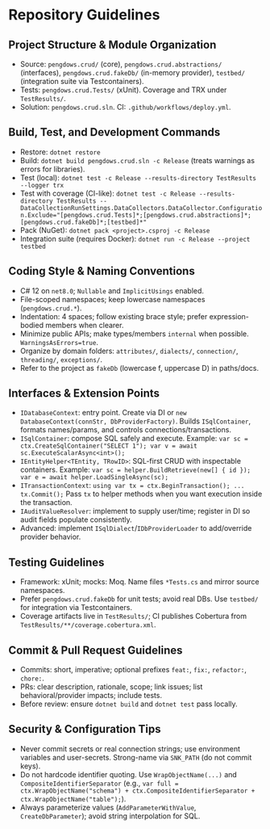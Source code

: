 # Repository Guidelines

## Project Structure & Module Organization
- Source: `pengdows.crud/` (core), `pengdows.crud.abstractions/` (interfaces), `pengdows.crud.fakeDb/` (in-memory provider), `testbed/` (integration suite via Testcontainers).
- Tests: `pengdows.crud.Tests/` (xUnit). Coverage and TRX under `TestResults/`.
- Solution: `pengdows.crud.sln`. CI: `.github/workflows/deploy.yml`.

## Build, Test, and Development Commands
- Restore: `dotnet restore`
- Build: `dotnet build pengdows.crud.sln -c Release` (treats warnings as errors for libraries).
- Test (local): `dotnet test -c Release --results-directory TestResults --logger trx`
- Test with coverage (CI-like):
  `dotnet test -c Release --results-directory TestResults -- DataCollectionRunSettings.DataCollectors.DataCollector.Configuration.Exclude="[pengdows.crud.Tests]*;[pengdows.crud.abstractions]*;[pengdows.crud.fakeDb]*;[testbed]*"`
- Pack (NuGet): `dotnet pack <project>.csproj -c Release`
- Integration suite (requires Docker): `dotnet run -c Release --project testbed`

## Coding Style & Naming Conventions
- C# 12 on `net8.0`; `Nullable` and `ImplicitUsings` enabled.
- File-scoped namespaces; keep lowercase namespaces (`pengdows.crud.*`).
- Indentation: 4 spaces; follow existing brace style; prefer expression-bodied members when clearer.
- Minimize public APIs; make types/members `internal` when possible. `WarningsAsErrors=true`.
- Organize by domain folders: `attributes/`, `dialects/`, `connection/`, `threading/`, `exceptions/`.
- Refer to the project as `fakeDb` (lowercase f, uppercase D) in paths/docs.

## Interfaces & Extension Points
- `IDatabaseContext`: entry point. Create via DI or `new DatabaseContext(connStr, DbProviderFactory)`. Builds `ISqlContainer`, formats names/params, and controls connections/transactions.
- `ISqlContainer`: compose SQL safely and execute.
  Example: `var sc = ctx.CreateSqlContainer("SELECT 1"); var v = await sc.ExecuteScalarAsync<int>();`
- `IEntityHelper<TEntity, TRowID>`: SQL-first CRUD with inspectable containers.
  Example: `var sc = helper.BuildRetrieve(new[] { id }); var e = await helper.LoadSingleAsync(sc);`
- `ITransactionContext`: `using var tx = ctx.BeginTransaction(); ... tx.Commit();` Pass `tx` to helper methods when you want execution inside the transaction.
- `IAuditValueResolver`: implement to supply user/time; register in DI so audit fields populate consistently.
- Advanced: implement `ISqlDialect`/`IDbProviderLoader` to add/override provider behavior.

## Testing Guidelines
- Framework: xUnit; mocks: Moq. Name files `*Tests.cs` and mirror source namespaces.
- Prefer `pengdows.crud.fakeDb` for unit tests; avoid real DBs. Use `testbed/` for integration via Testcontainers.
- Coverage artifacts live in `TestResults/`; CI publishes Cobertura from `TestResults/**/coverage.cobertura.xml`.

## Commit & Pull Request Guidelines
- Commits: short, imperative; optional prefixes `feat:`, `fix:`, `refactor:`, `chore:`.
- PRs: clear description, rationale, scope; link issues; list behavioral/provider impacts; include tests.
- Before review: ensure `dotnet build` and `dotnet test` pass locally.

## Security & Configuration Tips
- Never commit secrets or real connection strings; use environment variables and user-secrets. Strong-name via `SNK_PATH` (do not commit keys).
- Do not hardcode identifier quoting. Use `WrapObjectName(...)` and `CompositeIdentifierSeparator` (e.g., ``var full = ctx.WrapObjectName("schema") + ctx.CompositeIdentifierSeparator + ctx.WrapObjectName("table");``).
- Always parameterize values (`AddParameterWithValue`, `CreateDbParameter`); avoid string interpolation for SQL.

